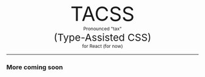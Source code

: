 <style>
p{margin-bottom: 0px; margin-top: 0px}
</style>

<div style="text-align: center">
<p style="font-size:52px;">
TACSS
</p>
<p style="font-size:12px">Pronounced "tax"</p>
</div>

<div style="text-align:center">
<p style="font-size:26px;">
(Type-Assisted CSS)
</p>
<p style="font-size:12px"> 
for React (for now)
</p>
<hr/>
</div>

### More coming soon